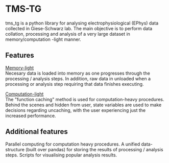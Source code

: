 # TMS-TG
tms_tg is a python library for analysing electrophysiological (EPhys) data collected in Giese-Schwarz lab. The main objective is to perform data collation, processing and analysis of a very large dataset in memory/computation -light manner.

## Features
<ins>Memory-light</ins> \
Necesary data is loaded into memory as one progresses through the processing / analysis steps. In addition, raw data in unloaded when a processing or analysis step requiring that data finishes executing.

<ins>Computation-light</ins> \
The "function caching" method is used for computation-heavy procedures. Behind the scenes and hidden from user, state variables are used to make decisions regarding uncaching, with the user experiencing just the increased performance. 

## Additional features
Parallel computing for computation heavy procedures.
A unified data-structure (built over pandas) for storing the results of processing / analysis steps.
Scripts for visualising popular analysis results. 
